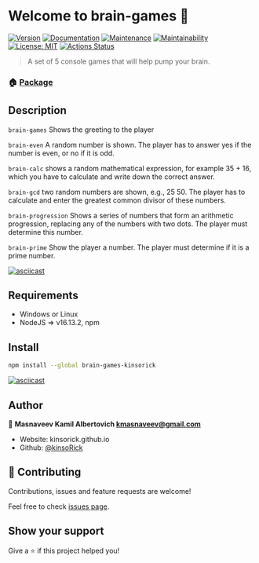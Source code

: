 # Welcome to brain-games 👋
[![Version](https://img.shields.io/npm/v/brain-games-kinsorick.svg)](https://www.npmjs.com/package/brain-games-kinsorick)
[![Documentation](https://img.shields.io/badge/documentation-yes-brightgreen.svg)](https://github.com/kinsoRick/frontend-project-44#readme)
[![Maintenance](https://img.shields.io/badge/Maintained%3F-yes-green.svg)](https://github.com/kinsoRick/frontend-project-44/graphs/commit-activity)
[![Maintainability](https://api.codeclimate.com/v1/badges/90f6ca671047834475ff/maintainability)](https://codeclimate.com/github/kinsoRick/frontend-project-44/maintainability)
[![License: MIT](https://img.shields.io/github/license/kinsoRick/frontend-project-44)](https://github.com/kinsoRick/frontend-project-44#license)
[![Actions Status](https://github.com/kinsoRick/frontend-project-44/workflows/hexlet-check/badge.svg)](https://github.com/kinsoRick/frontend-project-44/actions)

> A set of 5 console games that will help pump your brain.

### 🏠 [Package](https://www.npmjs.com/package/brain-games-kinsorick)

## Description

`brain-games`
Shows the greeting to the player

`brain-even`
A random number is shown. The player has to answer yes if the number is even, or no if it is odd.

`brain-calc`
shows a random mathematical expression, for example 35 + 16, which you have to calculate and write down the correct answer.

`brain-gcd`
two random numbers are shown, e.g., 25 50. The player has to calculate and enter the greatest common divisor of these numbers.

`brain-progression`
Shows a series of numbers that form an arithmetic progression, replacing any of the numbers with two dots. The player must determine this number.

`brain-prime`
Show the player a number. The player must determine if it is a prime number.

[![asciicast](https://asciinema.org/a/Qk7nwTbJ9ObvQy7VHqnqJ3OUQ.svg)](https://asciinema.org/a/Qk7nwTbJ9ObvQy7VHqnqJ3OUQ)

## Requirements
- Windows or Linux
- NodeJS => v16.13.2, npm

## Install

```sh
npm install --global brain-games-kinsorick
```

[![asciicast](https://asciinema.org/a/EjJzyCL4natHITOoB1TspcbMf.svg)](https://asciinema.org/a/EjJzyCL4natHITOoB1TspcbMf)

## Author

👤 **Masnaveev Kamil Albertovich <kmasnaveev@gmail.com>**

* Website: kinsorick.github.io
* Github: [@kinsoRick](https://github.com/kinsoRick)

## 🤝 Contributing

Contributions, issues and feature requests are welcome!

Feel free to check [issues page](https://github.com/kinsoRick/frontend-project-44/issues). 

## Show your support

Give a ⭐️ if this project helped you!